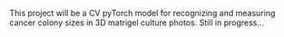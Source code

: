 This project will be a CV pyTorch model for recognizing and measuring cancer colony sizes in 3D matrigel culture photos.
Still in progress...
